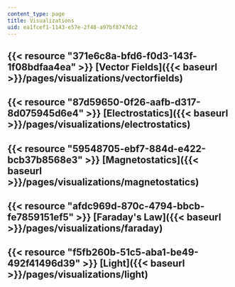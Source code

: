 ```yaml
---
content_type: page
title: Visualizations
uid: ea1fcef1-1143-e57e-2f48-a97bf8747dc2
---
```


{{< resource "371e6c8a-bfd6-f0d3-143f-1f08bdfaa4ea" >}} [Vector Fields]({{< baseurl >}}/pages/visualizations/vectorfields)
-----------------------------------------------------------------------------------------------------------------------------------------------------------------------------------------------------------------------------

{{< resource "87d59650-0f26-aafb-d317-8d075945d6e4" >}} [Electrostatics]({{< baseurl >}}/pages/visualizations/electrostatics)
---------------------------------------------------------------------------------------------------------------------------------------------------------------------------------------------

{{< resource "59548705-ebf7-884d-e422-bcb37b8568e3" >}} [Magnetostatics]({{< baseurl >}}/pages/visualizations/magnetostatics)
----------------------------------------------------------------------------------------------------------------------------------------------------------------------------------------------------------------------

{{< resource "afdc969d-870c-4794-bbcb-fe7859151ef5" >}} [Faraday's Law]({{< baseurl >}}/pages/visualizations/faraday)
--------------------------------------------------------------------------------------------------------------------------------------------------------------------------------------------------------

{{< resource "f5fb260b-51c5-aba1-be49-492f41496d39" >}} [Light]({{< baseurl >}}/pages/visualizations/light)
-----------------------------------------------------------------------------------------------------------------------------------------------------------------------------------------------------